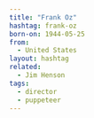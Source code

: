```yaml
---
title: "Frank Oz"
hashtag: frank-oz
born-on: 1944-05-25
from:
  - United States
layout: hashtag
related:
  - Jim Henson
tags:
  - director
  - puppeteer
---
```

